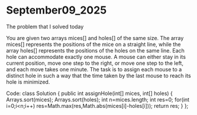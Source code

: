 # September09_2025
The problem that I solved today

You are given two arrays mices[] and holes[] of the same size. The array mices[] represents the positions of the mice on a straight line, while the array holes[] represents the positions of the holes on the same line. Each hole can accommodate exactly one mouse. A mouse can either stay in its current position, move one step to the right, or move one step to the left, and each move takes one minute. The task is to assign each mouse to a distinct hole in such a way that the time taken by the last mouse to reach its hole is minimized.

Code:
class Solution {
    public int assignHole(int[] mices, int[] holes) {
        Arrays.sort(mices);
        Arrays.sort(holes);
        int n=mices.length;
        int res=0;
        for(int i=0;i<n;i++)
            res=Math.max(res,Math.abs(mices[i]-holes[i]));
        return res;
    }
};
